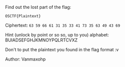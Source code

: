 Find out the lost part of the flag:

`OSCTF{Plaintext}`

Ciphertext: `63 59 66 61 31 35 33 41 73 35 63 49 43 69`

Hint (unlock by point or so so, up to you) 
alphabet: BUIADSEFGHJKMNOYPQLRTCVXZ

Don't  to put the plaintext you found in the flag format :v

Author: Vanmaxohp
